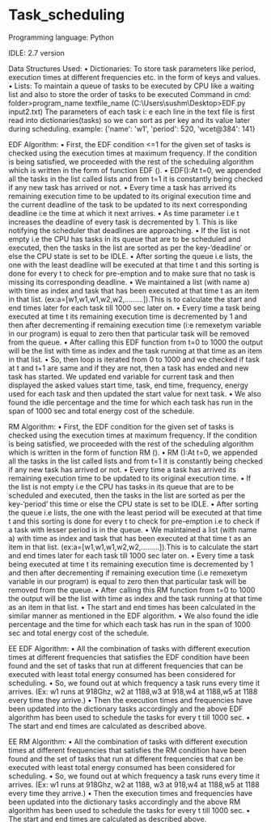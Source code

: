 # Task_scheduling
Programming language: Python 

IDLE: 2.7 version

Data Structures Used:
    •	Dictionaries: To store task parameters like period, execution times at different frequencies etc. in the form of keys and values.
    •	Lists: To maintain a queue of tasks to be executed by CPU like a waiting list and also to store the order of tasks to be executed 
    Command in cmd: folder>program_name textfile_name (C:\Users\sushm\Desktop>EDF.py input2.txt)
    The parameters of each task i: e each line in the text file is first read into dictionaries(tasks) so we can sort as per key and its value later during scheduling. example: {'name': 'w1', 'period': 520, 'wcet@384': 141} 

 EDF Algorithm:
    •	First, the EDF condition <=1 for the given set of tasks is checked using the execution times at maximum frequency. If the condition is being satisfied, we proceeded with the rest of the scheduling algorithm which is written in the form of function EDF ().
    •	EDF():At t=0, we appended all the tasks in the list called lists and from t=1 it is constantly being checked if any new task has arrived or not.
    •	Every time a task has arrived its remaining execution time to be updated to its original execution time and the current deadline of the task to be updated to its next corresponding deadline i:e the time at which it next arrives.
    •	As time parameter i.e t increases the deadline of every task is decremented by 1. This is like notifying the scheduler that deadlines are approaching.
    •	If the list is not empty i.e the CPU has tasks in its queue that are to be scheduled and executed, then the tasks in the list are sorted as per the key-‘deadline’ or else the CPU state is set to be IDLE.
    •	After sorting the queue i.e lists, the one with the least deadline will be executed at that time t and this sorting is done for every t to check for pre-emption and to make sure that no task is missing its corresponding deadline.
    •	We maintained a list (with name a) with time as index and task that has been executed at that time t as an item in that list. (ex:a=[w1,w1,w1,w2,w2,………]).This is to calculate the start and end times later for each task till 1000 sec later on.
    •	Every time a task being executed at time t its remaining execution time is decremented by 1 and then after decrementing if remaining execution time (i:e remexetym variable  in our program) is equal to zero then that particular  task will  be removed from the queue.
    •	After calling this EDF function from t=0 to 1000 the output will be the list with time as index and the task running at that time as an item in that list.
    •	So, then loop is iterated from 0 to 1000 and we checked if task at t and t+1 are same and if they are not, then a task has ended and new task has started. We updated end variable for current task and then displayed the asked values start time, task, end time, frequency, energy used for each task   and then updated the start value for next task. 
    •	We also found the idle percentage and the time for which each task has run in the span of 1000 sec and total energy cost of the schedule.


RM Algorithm: 
  •	  First, the EDF condition   for the given set of tasks is checked using the execution times at maximum frequency. If the condition is being satisfied, we proceeded with the rest of the scheduling algorithm which is written in the form of function RM ().
  •	  RM ():At t=0, we appended all the tasks in the list called lists and from t=1 it is constantly being checked if any new task has arrived or not.
  •	Every time a task has arrived its remaining execution time to be updated to its original execution time.
  •	If the list is not empty i.e the CPU has tasks in its queue that are to be scheduled and executed, then the tasks in the list are sorted as per the key-‘period’ this time or else the CPU state is set to be IDLE.
  •	After sorting the queue i.e lists, the one with the least period will be executed at that time t and this sorting is done for every t to check for pre-emption i.e to check if a task with lesser period is in the  queue.
  •	We maintained a list (with name a) with time as index and task that has been executed at that time t as an item in that list. (ex:a=[w1,w1,w1,w2,w2,………]).This is to calculate the start and end times later for each task till 1000 sec later on.
  •	Every time a task being executed at time t its remaining execution time is decremented by 1 and then after decrementing if remaining execution time (i.e remexetym variable in our program) is equal to zero then that particular  task will  be removed from the queue.
  •	After calling this RM function from t=0 to 1000 the output will be the list with time as index and the task running at that time as an item in that list.
  •	The start and end times has been calculated in the similar manner as mentioned in the EDF algorithm.
  •	We also found the idle percentage and the time for which each task has run in the span of 1000 sec and total energy cost of the schedule.
  
  
EE EDF Algorithm:
    •	All the combination of tasks with different execution times at different frequencies that satisfies the EDF condition have been found and the set of tasks that run at different frequencies that can be executed  with least total energy consumed has been considered for scheduling.
    •	So, we found out at which frequency a task runs every time it arrives. (Ex:  w1 runs at 918Ghz, w2 at 1188,w3 at 918,w4 at 1188,w5 at 1188 every time they arrive.)
    •	Then the execution times and frequencies have been updated into the dictionary tasks accordingly and the above EDF algorithm has been used to schedule the tasks for every t till 1000 sec.
    •	The start and end times are calculated as described above.
    
    
    
EE RM Algorithm:
    •	All the combination of tasks with different execution times at different frequencies that satisfies the RM condition have been found and the set of tasks that run at different frequencies that can be executed with least total energy consumed has been considered for scheduling.
    •	So, we found out at which frequency a task runs every time it arrives. (Ex:  w1 runs at 918Ghz, w2 at 1188, w3 at 918,w4 at 1188,w5 at 1188 every time they arrive.)
    •	Then the execution times and frequencies have been updated into the dictionary tasks accordingly and the above RM algorithm has been used to schedule the tasks for every t till 1000 sec.
    •	The start and end times are calculated as described above.
